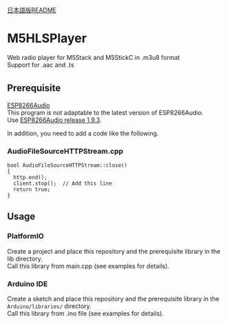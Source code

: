 [日本語版README](./README-jp.md)
# M5HLSPlayer  
Web radio player for M5Stack and M5StickC in .m3u8 format  
Support for .aac and .ts  

## Prerequisite 　
[ESP8266Audio](https://github.com/earlephilhower/ESP8266Audio)  
This program is not adaptable to the latest version of ESP8266Audio.  
Use [ESP8266Audio release 1.9.3](https://github.com/earlephilhower/ESP8266Audio/releases/tag/1.9.3).  

In addition, you need to add a code like the following.  

### AudioFileSourceHTTPStream.cpp  
```
bool AudioFileSourceHTTPStream::close()
{
  http.end();
  client.stop();  // Add this line
  return true;
}
```

## Usage  
### PlatformIO  
Create a project and place this repository and the prerequisite library in the lib directory.  
Call this library from main.cpp (see examples for details).  

### Arduino IDE  
Create a sketch and place this repository and the prerequisite library in the `Arduino/libraries/` directory.  
Call this library from .ino file (see examples for details).  

